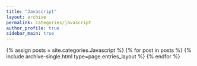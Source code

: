 ```yaml
---
title: "Javascript"
layout: archive
permalink: categories/javascript
author_profile: true
sidebar_main: true
---
```


{% assign posts = site.categories.Javascript %}
{% for post in posts %} {% include archive-single.html type=page.entries_layout %} {% endfor %}
